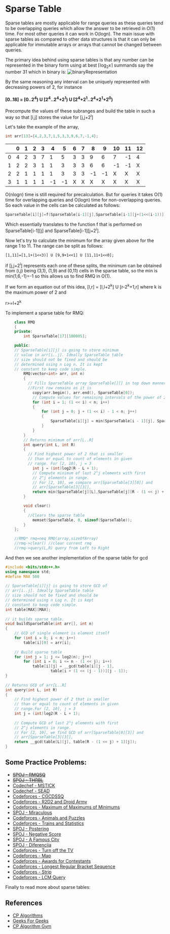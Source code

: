 # Sparse Table

Sparse tables are mostly applicable for range queries as these queries tend to be overlapping queries which allow the answer to be retrieved in O(1) time. For most other queries it can work in O(logn). The main issue with sparse tables as compared to other data structures is that it can only be applicable for immutable arrays or arrays that cannot be changed between queries. 

The primary idea behind using sparse tables is that any number can be represented in the binary form using at best ⌈log<sub>2</sub>x⌉ summands say the number 31 which in binary is:
![binaryRepresentation](https://github.com/mirzaazwad/Data-Structures-And-Algorithms/blob/main/DataStructures/Resources/SparseTable/binaryRepresentation.png)

By the same reasoning any interval can be uniquely represented with decreasing powers of 2, for instance
<h4>
  [0..18] = [0..2<sup>4</sup>) U [2<sup>4</sup>..2<sup>4</sup>+2<sup>1</sup>) U [2<sup>4</sup>+2<sup>1</sup>..2<sup>4</sup>+2<sup>1</sup>+2<sup>0</sup>)
 </h4>
 
 Precompute the values of these subranges and build the table in such a way so that [i,j] stores the value for [j,j+2<sup>i</sup>] 
 
 Let's take the example of the array, 
 
 ```cpp
 int arr[13]={4,2,3,7,1,5,3,3,9,6,7,-1,4};
 ```

 <table>
<thead>
  <tr>
    <th></th>
    <th>0</th>
    <th>1</th>
    <th>2</th>
    <th>3</th>
    <th>4</th>
    <th>5</th>
    <th>6</th>
    <th>7</th>
    <th>8</th>
    <th>9</th>
    <th>10</th>
    <th>11</th>
    <th>12</th>
  </tr>
</thead>
<tbody>
  <tr>
    <td>0</td>
    <td>4</td>
    <td>2</td>
    <td>3</td>
    <td>7</td>
    <td>1</td>
    <td>5</td>
    <td>3</td>
    <td>3</td>
    <td>9</td>
    <td>6</td>
    <td>7</td>
    <td>-1</td>
    <td>4</td>
  </tr>
  <tr>
    <td>1</td>
    <td>2</td>
    <td>2</td>
    <td>3</td>
    <td>1</td>
    <td>1</td>
    <td>3</td>
    <td>3</td>
    <td>3</td>
    <td>6</td>
    <td>6</td>
    <td>-1</td>
    <td>-1</td>
    <td> X </td>
  </tr>
  <tr>
    <td>2</td>
    <td>2</td>
    <td>1</td>
    <td>1</td>
    <td>1</td>
    <td>1</td>
    <td>3</td>
    <td>3</td>
    <td>3</td>
    <td>-1</td>
    <td>-1</td>
    <td>X</td>
    <td>X</td>
    <td>X</td>
  </tr>
  <tr>
    <td>3</td>
    <td>1</td>
    <td>1</td>
    <td>1</td>
    <td>1</td>
    <td>-1</td>
    <td>-1</td>
    <td>X</td>
    <td>X</td>
    <td>X</td>
    <td>X</td>
    <td>X</td>
    <td>X</td>
    <td>X</td>
  </tr>
</tbody>
</table>
 
 O(nlogn) time is still required for precalculation. But for queries it takes O(1) time for overlapping queries and O(logn) time for non-overlapping queries. So each value in the cells can be calculated as follows:

 ```cpp
 SparseTable[i][j]=f(SparseTable[i-1][j],SparseTable[i-1][j+(1<<(i-1))]);
 ```

 Which essentially translates to the function f that is performed on SparseTable[i-1][j] and SparseTable[i-1][j+2<sup>i</sup>].

 Now let's try to calculate the minimum for the array given above for the range 1 to 11.
The range can be split as follows:
```
[1,11]=[1,1+(1<<3)] U [9,9+1<<1] U [11,11+1<<0];
```
if [j,j+2<sup>i</sup>] represents each one of these splits, the minimum can be obtained from (i,j) being (3,1), (1,9) and (0,11) cells in the sparse table, so the min is min(1,6,-1)=-1 so this allows us to find RMQ in O(1).

If we form an equation out of this idea, [l,r] = [l,l+2<sup>k</sup>] U [r-2<sup>k</sup>+1,r] where k is the maximum power of 2 and

r>=l+2<sup>k</sup>

To implement a sparse table for RMQ:
```cpp
    class RMQ
    {
    private:
        int SparseTable[17][100005];

    public:
    // SparseTable[i][j] is going to store minimum
    // value in arr[i..j]. Ideally SparseTable table
    // size should not be fixed and should be
    // determined using n Log n. It is kept
    // constant to keep code simple.
        RMQ(vector<int> arr, int n)
        {
          // Fills SparseTable array SparseTable[][] in top down manner.
          //First row remains as it is
            copy(arr.begin(), arr.end(), SparseTable[0]);
            // Compute values for remaining intervals of the power of 2
            for (int i = 1; (1 << i) < n; i++)
            {
                for (int j = 0; j + (1 << i) - 1 < n; j++)
                {
                    SparseTable[i][j] = min(SparseTable[i - 1][j], SparseTable[i - 1][j + (1 << (i - 1))]);
                }
            }
        }
        // Returns minimum of arr[L..R]
        int query(int L, int R)
        {
          // Find highest power of 2 that is smaller
          // than or equal to count of elements in given
          // range. For [2, 10], j = 3
            int j = (int)log2(R - L + 1);
            // Compute minimum of last 2^j elements with first
            // 2^j elements in range.
            // For [2, 10], we compare arr[SparseTable[3][0]] and
            // arr[SparseTable[3][3]],
            return min(SparseTable[j][L],SparseTable[j][R - (1 << j) + 1]);
        }

        void clear()
        {
          //Clears the sparse table
            memset(SparseTable, 0, sizeof(SparseTable));
        }
    };

    //RMQ* rmq=neq RMQ(array,sizeOfArray)
    //rmq->clear() //clear current rmq
    //rmq->query(L,R) query from Left to Right
```

And then we see another implementation of the sparse table for gcd

```cpp
#include <bits/stdc++.h>
using namespace std;
#define MAX 500
 
// SparseTable[i][j] is going to store GCD of
// arr[i..j]. Ideally SparseTable table
// size should not be fixed and should be
// determined using n Log n. It is kept
// constant to keep code simple.
int table[MAX][MAX];
 
// it builds sparse table.
void buildSparseTable(int arr[], int n)
{
    // GCD of single element is element itself
    for (int i = 0; i < n; i++)
        table[i][0] = arr[i];
 
    // Build sparse table
    for (int j = 1; j <= log2(n); j++)
        for (int i = 0; i <= n - (1 << j); i++)
            table[i][j] = __gcd(table[i][j - 1],
                    table[i + (1 << (j - 1))][j - 1]);
}
 
// Returns GCD of arr[L..R]
int query(int L, int R)
{
    // Find highest power of 2 that is smaller
    // than or equal to count of elements in given
    // range.For [2, 10], j = 3
    int j = (int)log2(R - L + 1);
 
    // Compute GCD of last 2^j elements with first
    // 2^j elements in range.
    // For [2, 10], we find GCD of arr[SparseTable[0][3]] and
    // arr[SparseTable[3][3]],
    return __gcd(table[L][j], table[R - (1 << j) + 1][j]);
}
```

## Some Practice Problems:
<ul>
  <li><s><a href="http://www.spoj.com/problems/RMQSQ/">SPOJ - RMQSQ</a></s></li>
  <li><s><a href="http://www.spoj.com/problems/THRBL/">SPOJ - THRBL</a></s></li>
<li><a href="https://www.codechef.com/problems/MSTICK">Codechef - MSTICK</a></li>
<li><a href="https://www.codechef.com/problems/SEAD">Codechef - SEAD</a></li>
<li><a href="http://codeforces.com/contest/475/problem/D">Codeforces - CGCDSSQ</a></li>
<li><a href="http://codeforces.com/problemset/problem/514/D">Codeforces - R2D2 and Droid Army</a></li>
<li><a href="http://codeforces.com/problemset/problem/872/B">Codeforces - Maximum of Maximums of Minimums</a></li>
<li><a href="http://www.spoj.com/problems/TNVFC1M/">SPOJ - Miraculous</a></li>
<li><a href="http://codeforces.com/contest/713/problem/D">Codeforces - Animals and Puzzles</a></li>
<li><a href="http://codeforces.com/contest/675/problem/E">Codeforces - Trains and Statistics</a></li>
<li><a href="http://www.spoj.com/problems/POSTERIN/">SPOJ - Postering</a></li>
<li><a href="http://www.spoj.com/problems/RPLN/">SPOJ - Negative Score</a></li>
<li><a href="http://www.spoj.com/problems/CITY2/">SPOJ - A Famous City</a></li>
<li><a href="http://www.spoj.com/problems/DIFERENC/">SPOJ - Diferencija</a></li>
<li><a href="http://codeforces.com/contest/863/problem/E">Codeforces - Turn off the TV</a></li>
<li><a href="http://codeforces.com/contest/15/problem/D">Codeforces - Map</a></li>
<li><a href="http://codeforces.com/contest/873/problem/E">Codeforces - Awards for Contestants</a></li>
<li><a href="http://codeforces.com/contest/5/problem/C">Codeforces - Longest Regular Bracket Sequence</a></li>
<li><a href="https://codeforces.com/contest/487/problem/B">Codeforces - Strip</a></li>
<li><a href="https://codeforces.com/gym/100570/problem/A">Codeforces - LCM Query</a></li>
</ul>

Finally to read more about sparse tables:

## References

* [CP Algorithms](https://cp-algorithms.com/data_structures/sparse-table.html#precomputation)
* [Geeks For Geeks](https://www.geeksforgeeks.org/sparse-table/)
* [CP Algorithm Gym](https://codeforces.com/blog/entry/15729)
